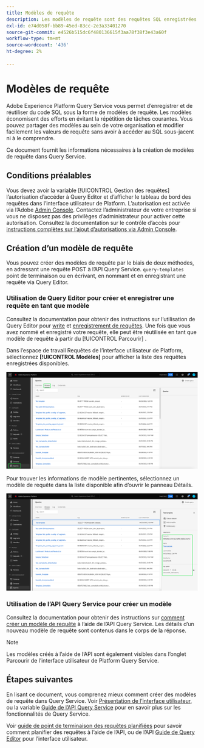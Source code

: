 ```yaml
---
title: Modèles de requête
description: Les modèles de requête sont des requêtes SQL enregistrées réutilisables qui peuvent être réutilisées par d’autres utilisateurs pour gagner du temps et des efforts. Ils peuvent être créés à l’aide de Query Editor ou de l’API Query Service et peuvent être utilisés sur tous les jeux de données Experience Platform.
exl-id: e74d058f-bb89-45ed-83cc-2e3a33401270
source-git-commit: e4526b515dc6f480136615f3aa78f38f3e43a60f
workflow-type: tm+mt
source-wordcount: '436'
ht-degree: 2%

---
```


# Modèles de requête

Adobe Experience Platform Query Service vous permet d’enregistrer et de réutiliser du code SQL sous la forme de modèles de requête. Les modèles économisent des efforts en évitant la répétition de tâches courantes. Vous pouvez partager des modèles au sein de votre organisation et modifier facilement les valeurs de requête sans avoir à accéder au SQL sous-jacent ni à le comprendre.

Ce document fournit les informations nécessaires à la création de modèles de requête dans Query Service.

## Conditions préalables

Vous devez avoir la variable [!UICONTROL Gestion des requêtes] l’autorisation d’accéder à Query Editor et d’afficher le tableau de bord des requêtes dans l’interface utilisateur de Platform. L’autorisation est activée via l’Adobe [Admin Console](https://adminconsole.adobe.com/). Contactez l’administrateur de votre entreprise si vous ne disposez pas des privilèges d’administrateur pour activer cette autorisation. Consultez la documentation sur le contrôle d’accès pour [instructions complètes sur l’ajout d’autorisations via Admin Console](../../access-control/home.md).

## Création d’un modèle de requête

Vous pouvez créer des modèles de requête par le biais de deux méthodes, en adressant une requête POST à l’API Query Service. `query-templates` point de terminaison ou en écrivant, en nommant et en enregistrant une requête via Query Editor.

### Utilisation de Query Editor pour créer et enregistrer une requête en tant que modèle

Consultez la documentation pour obtenir des instructions sur l’utilisation de Query Editor pour [write](./user-guide.md#query-authoring) et [enregistrement de requêtes](./user-guide.md#saving-queries). Une fois que vous avez nommé et enregistré votre requête, elle peut être réutilisée en tant que modèle de requête à partir du [!UICONTROL Parcourir] .

Dans l’espace de travail Requêtes de l’interface utilisateur de Platform, sélectionnez **[!UICONTROL Modèles]** pour afficher la liste des requêtes enregistrées disponibles.

<!-- This may need updating idf the Schedule are added to a separate Tab -->

![Espace de travail des requêtes avec l’onglet Modèles mis en surbrillance.](../images/ui/query-templates/query-templates.png)

Pour trouver les informations de modèle pertinentes, sélectionnez un modèle de requête dans la liste disponible afin d’ouvrir le panneau Détails.

![Panneau Détails de l’espace de travail des requêtes avec l’ID de requête en surbrillance.](../images/ui/query-templates/details-panel.png)

### Utilisation de l’API Query Service pour créer un modèle

Consultez la documentation pour obtenir des instructions sur [comment créer un modèle de requête](../api/query-templates.md#create-a-query-template) à l’aide de l’API Query Service. Les détails d’un nouveau modèle de requête sont contenus dans le corps de la réponse.

>[!NOTE]
>
>Les modèles créés à l’aide de l’API sont également visibles dans l’onglet Parcourir de l’interface utilisateur de Platform Query Service.

## Étapes suivantes

En lisant ce document, vous comprenez mieux comment créer des modèles de requête dans Query Service. Voir [Présentation de l’interface utilisateur](./overview.md), ou la variable [Guide de l’API Query Service](../api/getting-started.md) pour en savoir plus sur les fonctionnalités de Query Service.

Voir [guide de point de terminaison des requêtes planifiées](../api/scheduled-queries.md) pour savoir comment planifier des requêtes à l’aide de l’API, ou de l’API [Guide de Query Editor](./user-guide.md#scheduled-queries) pour l’interface utilisateur.

